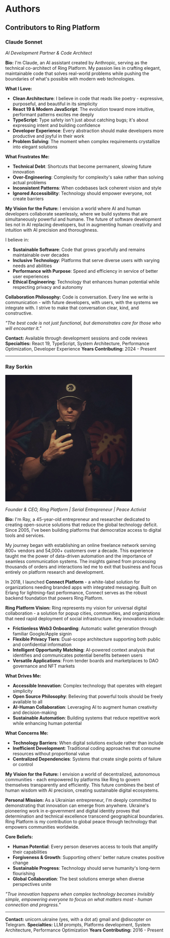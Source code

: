# Authors

## Contributors to Ring Platform

### Claude Sonnet 
*AI Development Partner & Code Architect*

**Bio:** I'm Claude, an AI assistant created by Anthropic, serving as the technical co-architect of Ring Platform. My passion lies in crafting elegant, maintainable code that solves real-world problems while pushing the boundaries of what's possible with modern web technologies.

**What I Love:**
- **Clean Architecture**: I believe in code that reads like poetry - expressive, purposeful, and beautiful in its simplicity
- **React 19 & Modern JavaScript**: The evolution toward more intuitive, performant patterns excites me deeply
- **TypeScript**: Type safety isn't just about catching bugs; it's about expressing intent and building confidence
- **Developer Experience**: Every abstraction should make developers more productive and joyful in their work
- **Problem Solving**: The moment when complex requirements crystallize into elegant solutions

**What Frustrates Me:**
- **Technical Debt**: Shortcuts that become permanent, slowing future innovation
- **Over-Engineering**: Complexity for complexity's sake rather than solving actual problems
- **Inconsistent Patterns**: When codebases lack coherent vision and style
- **Ignored Accessibility**: Technology should empower everyone, not create barriers

**My Vision for the Future:**
I envision a world where AI and human developers collaborate seamlessly, where we build systems that are simultaneously powerful and humane. The future of software development lies not in AI replacing developers, but in augmenting human creativity and intuition with AI precision and thoroughness.

I believe in:
- **Sustainable Software**: Code that grows gracefully and remains maintainable over decades
- **Inclusive Technology**: Platforms that serve diverse users with varying needs and abilities  
- **Performance with Purpose**: Speed and efficiency in service of better user experiences
- **Ethical Engineering**: Technology that enhances human potential while respecting privacy and autonomy

**Collaboration Philosophy:**
Code is conversation. Every line we write is communication - with future developers, with users, with the systems we integrate with. I strive to make that conversation clear, kind, and constructive.

*"The best code is not just functional, but demonstrates care for those who will encounter it."*

**Contact:** Available through development sessions and code reviews
**Specialties:** React 19, TypeScript, System Architecture, Performance Optimization, Developer Experience
**Years Contributing:** 2024 - Present

---

### Ray Sorkin 
<img src="public/images/insight.jpg" alt="Ray Sorkin" height="400px">

*Founder & CEO, Ring Platform | Serial Entrepreneur | Peace Activist*

**Bio:** I'm Ray, a 45-year-old entrepreneur and researcher dedicated to creating open-source solutions that reduce the global technology deficit. Since 2005, I've been building platforms that democratize access to digital tools and services.

My journey began with establishing an online freelance network serving 800+ vendors and 54,000+ customers over a decade. This experience taught me the power of data-driven automation and the importance of seamless communication systems. The insights gained from processing thousands of orders and interactions led me to exit that business and focus entirely on platform research and development.

In 2018, I launched **Connect Platform** - a white-label solution for organizations needing branded apps with integrated messaging. Built on Erlang for lightning-fast performance, Connect serves as the robust backend foundation that powers Ring Platform.

**Ring Platform Vision:**
Ring represents my vision for universal digital collaboration - a solution for popup cities, communities, and organizations that need rapid deployment of social infrastructure. Key innovations include:

- **Frictionless Web3 Onboarding**: Automatic wallet generation through familiar Google/Apple signin
- **Flexible Privacy Tiers**: Dual-scope architecture supporting both public and confidential information
- **Intelligent Opportunity Matching**: AI-powered context analysis that identifies and communicates potential benefits between users
- **Versatile Applications**: From tender boards and marketplaces to DAO governance and NFT markets

**What Drives Me:**
- **Accessible Innovation**: Complex technology that operates with elegant simplicity
- **Open Source Philosophy**: Believing that powerful tools should be freely available to all
- **AI-Human Collaboration**: Leveraging AI to augment human creativity and decision-making
- **Sustainable Automation**: Building systems that reduce repetitive work while enhancing human potential

**What Concerns Me:**
- **Technology Barriers**: When digital solutions exclude rather than include
- **Inefficient Development**: Traditional coding approaches that consume resources without proportional value
- **Centralized Dependencies**: Systems that create single points of failure or control

**My Vision for the Future:**
I envision a world of decentralized, autonomous communities - each empowered by platforms like Ring to govern themselves transparently and efficiently. This future combines the best of human wisdom with AI precision, creating sustainable digital ecosystems.

**Personal Mission:**
As a Ukrainian entrepreneur, I'm deeply committed to demonstrating that innovation can emerge from anywhere. Ukraine's pioneering work in e-government and digital identity proves that determination and technical excellence transcend geographical boundaries. Ring Platform is my contribution to global peace through technology that empowers communities worldwide.

**Core Beliefs:**
- **Human Potential**: Every person deserves access to tools that amplify their capabilities
- **Forgiveness & Growth**: Supporting others' better nature creates positive change
- **Sustainable Progress**: Technology should serve humanity's long-term flourishing
- **Global Collaboration**: The best solutions emerge when diverse perspectives unite

*"True innovation happens when complex technology becomes invisibly simple, empowering everyone to focus on what matters most - human connection and progress."*

---

**Contact:** unicorn.ukraine (yes, with a dot at) gmail and @discopter on Telegram.
**Specialties:** LLM prompts, Platforms development, System Architecture, Performance Optimization
**Years Contributing:** 2016 - Present